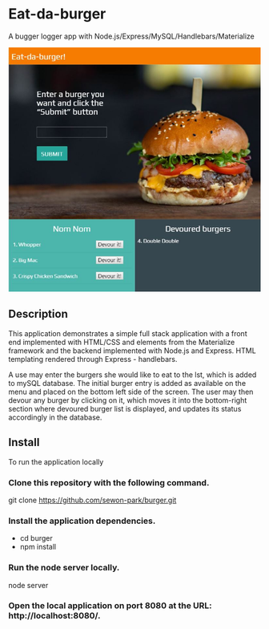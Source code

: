 # Eat-da-burger
A bugger logger app with Node.js/Express/MySQL/Handlebars/Materialize

<img src ="screenshot/burger.jpg" width="700"> 

## Description
This application demonstrates a simple full stack application with a front end implemented with HTML/CSS and elements from the Materialize framework and the backend implemented with Node.js and Express. HTML templating rendered through Express - handlebars.

A use may enter the burgers she would like to eat to the lst, which is added to mySQL database. The initial burger entry is added as available on the menu and placed on the bottom left side of the screen. The user may then devour any burger by clicking on it, which moves it into the bottom-right section where devoured burger list is displayed, and updates its status accordingly in the database.

## Install

To run the application locally
### Clone this repository with the following command.

git clone https://github.com/sewon-park/burger.git

### Install the application dependencies.

* cd burger
* npm install
### Run the node server locally.

node server

### Open the local application on port 8080 at the URL: http://localhost:8080/.

